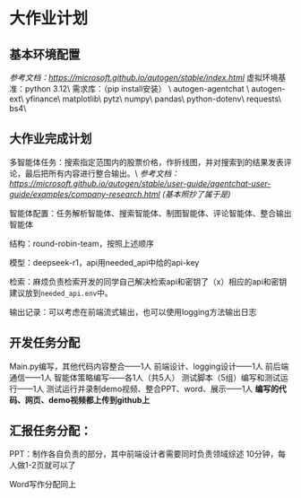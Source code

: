 # 大作业计划

## 基本环境配置
*参考文档：https://microsoft.github.io/autogen/stable/index.html*
虚拟环境基准：python 3.12\\
需求库：（pip install安装） \\
autogen-agentchat \\
autogen-ext\\
yfinance\\
matplotlib\\
pytz\\
numpy\\
pandas\\
python-dotenv\\
requests\\
bs4\\

## 大作业完成计划
多智能体任务：搜索指定范围内的股票价格，作折线图，并对搜索到的结果发表评论，最后把所有内容进行整合输出。\\
*参考文档：https://microsoft.github.io/autogen/stable/user-guide/agentchat-user-guide/examples/company-research.html* *(基本照抄了属于是)*

智能体配置：任务解析智能体、搜索智能体、制图智能体、评论智能体、整合输出智能体

结构：round-robin-team，按照上述顺序

模型：deepseek-r1，api用needed_api中给的api-key

检索：麻烦负责检索开发的同学自己解决检索api和密钥了（x）相应的api和密钥建议放到`needed_api.env`中。

输出记录：可以考虑在前端流式输出，也可以使用logging方法输出日志

## 开发任务分配 
Main.py编写，其他代码内容整合——1人
前端设计、logging设计——1人
前后端通信——1人
智能体策略编写——各1人（共5人）
测试脚本（5组）编写和测试运行——1人
测试运行并录制demo视频、整合PPT、word、展示——1人
**编写的代码、网页、demo视频都上传到github上**

## 汇报任务分配：
PPT：制作各自负责的部分，其中前端设计者需要同时负责领域综述
10分钟，每人做1-2页就可以了

Word写作分配同上
